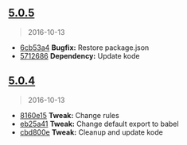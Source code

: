 <a name="5.0.5"></a>
## [5.0.5](https://github.com/simondegraeve/eslint-config-saya/compare/v5.0.4...v5.0.5)
> 2016-10-13

* [6cb53a4](https://github.com/simondegraeve/eslint-config-saya/commit/6cb53a4) **Bugfix:** Restore package.json
* [5712686](https://github.com/simondegraeve/eslint-config-saya/commit/5712686) **Dependency:** Update kode

<a name="5.0.4"></a>
## [5.0.4](https://github.com/simondegraeve/eslint-config-saya/compare/8160e15...v5.0.4)
> 2016-10-13

* [8160e15](https://github.com/simondegraeve/eslint-config-saya/commit/8160e15) **Tweak:** Change rules
* [eb25a41](https://github.com/simondegraeve/eslint-config-saya/commit/eb25a41) **Tweak:** Change default export to babel
* [cbd800e](https://github.com/simondegraeve/eslint-config-saya/commit/cbd800e) **Tweak:** Cleanup and update kode

